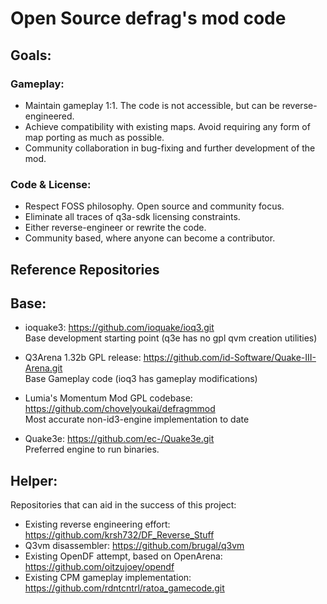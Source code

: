 # Open Source defrag's mod code

## Goals:
### Gameplay:
- Maintain gameplay 1:1. The code is not accessible, but can be reverse-engineered.
- Achieve compatibility with existing maps. Avoid requiring any form of map porting as much as possible.
- Community collaboration in bug-fixing and further development of the mod.

### Code & License:
- Respect FOSS philosophy. Open source and community focus.
- Eliminate all traces of q3a-sdk licensing constraints.
- Either reverse-engineer or rewrite the code.
- Community based, where anyone can become a contributor.

## Reference Repositories
## Base:
- ioquake3: https://github.com/ioquake/ioq3.git  
Base development starting point (q3e has no gpl qvm creation utilities)

- Q3Arena 1.32b GPL release:  https://github.com/id-Software/Quake-III-Arena.git  
Base Gameplay code (ioq3 has gameplay modifications)

- Lumia's Momentum Mod GPL codebase: https://github.com/chovelyoukai/defragmmod  
Most accurate non-id3-engine implementation to date

- Quake3e: https://github.com/ec-/Quake3e.git  
Preferred engine to run binaries.  

## Helper:
Repositories that can aid in the success of this project:
- Existing reverse engineering effort: https://github.com/krsh732/DF_Reverse_Stuff
- Q3vm disassembler: https://github.com/brugal/q3vm 
- Existing OpenDF attempt, based on OpenArena: https://github.com/oitzujoey/opendf
- Existing CPM gameplay implementation: https://github.com/rdntcntrl/ratoa_gamecode.git